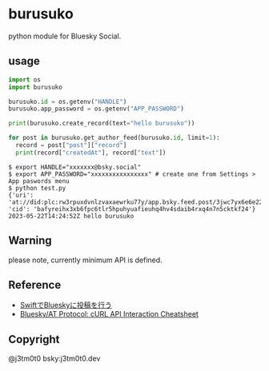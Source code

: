 # burusuko
python module for Bluesky Social.  

## usage
```python:test.py
import os
import burusuko

burusuko.id = os.getenv("HANDLE")
burusuko.app_password = os.getenv("APP_PASSWORD")

print(burusuko.create_record(text="hello burusuko"))

for post in burusuko.get_author_feed(burusuko.id, limit=1):
  record = post["post"]["record"]
  print(record["createdAt"], record["text"])
```

```
$ export HANDLE="xxxxxxx@bsky.social"
$ export APP_PASSWORD="xxxxxxxxxxxxxxxx" # create one from Settings > App paswords menu
$ python test.py
{'uri': 'at://did:plc:rw3rpuxdvnlzvaxaewrku77y/app.bsky.feed.post/3jwc7yx6e6e22', 'cid': 'bafyreihx3xb6fpc6tlr5hpuhyuafieuhq4hv4sdaib4rxq4n7n5cktkf24'}
2023-05-22T14:24:52Z hello burusuko
```

## Warning
please note, currently minimum API is defined. 

## Reference
- [SwiftでBlueskyに投稿を行う](https://qiita.com/masaru-honma/items/ef27553c51cbdfb2ebca)
- [Bluesky/AT Protocol: cURL API Interaction Cheatsheet](https://gist.github.com/pojntfx/72403066a96593c1ba8fd5df2b531f2d)

## Copyright
@j3tm0t0 bsky:j3tm0t0.dev